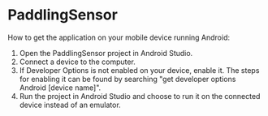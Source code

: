 # PaddlingSensor

How to get the application on your mobile device running Android:

  1. Open the PaddlingSensor project in Android Studio.
  2. Connect a device to the computer.
  3. If Developer Options is not enabled on your device, enable it. The steps for enabling it can be found by searching "get developer options Android [device name]".
  4. Run the project in Android Studio and choose to run it on the connected device instead of an emulator.
